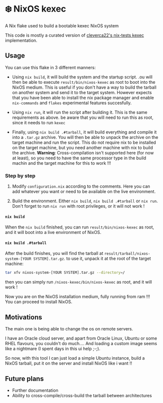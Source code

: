 # ❄️ NixOS kexec

A Nix flake used to build a bootable kexec NixOS system

This code is mostly a curated version of [cleverca22's nix-tests kexec](https://github.com/cleverca22/nix-tests/tree/master/kexec) implementation.

## Usage

You can use this flake in 3 different manners:

- Using `nix build`, it will build the system and the startup script.
.ou will then be able to execute `result/bin/nixos-kexec` as root to boot into the NixOS medium.
This is useful if you don't have a way to build the tarball on another system and send it to the target system.
However expects that you have been able to install the nix package manager and enable `nix-commands` and `flakes` experimental features succesfully.

- Using `nix run`, it will run the script after building it.
This is the same requirements as above.
be aware that you will need to run this as root, since it needs to run `kexec`

- Finally, using `nix build .#tarball`, it will build everything and compile it into a `.tar.gz` archive.
You will then be able to unpack the archive on the target machine and run the script.
This do not require nix to be installed on the target machine, but you need another machine with nix to build the archive.
**Warning**: Cross-compilation isn't supported here (for now at least), so you need to have the same processor type in the build machin and the target machine for this to work !!!

### Step by step

1) Modify `configuration.nix` according to the comments.
Here you can add whatever you want or need to be available on the live environment.

2) Build the environment.
Either `nix build`, `nix build .#tarball` or `nix run`.
Don't forget to run `nix run` with root privileges, or it will not work !

#### `nix build`

When the `nix build` finished, you can run `result/bin/nixos-kexec` as root, and it will boot into a live environment of NixOS.

#### `nix build .#tarball`

After the build finishes, you will find the tarball at `result/tarball/nixos-system-[YOUR SYSTEM].tar.gz`.
to use it, unpack it at the root of the target machine:
```bash
tar xfv nixos-system-[YOUR SYSTEM].tar.gz --directory=/
```

then you can simply run `/nixos-kexec/bin/nixos-kexec` as root, and it will work !

Now you are on the NixOS installation medium, fully running from ram !!!
You can proceed to install NixOS.

## Motivations

The main one is being able to change the os on remote servers.

I have an Oracle cloud server, and apart from Oracle Linux, Ubuntu or some RHEL flavours, you couldn't do much....
And loading a custom image seems like a nightmare (I spent days in this ui help ;-;).

So now, with this tool I can just load a simple Ubuntu instance, build a NixOS tarball, put it on the server and install NixOS like i want !!

## Future plans

- Further documentation
- Ability to cross-compile/cross-build the tarball between architectures
